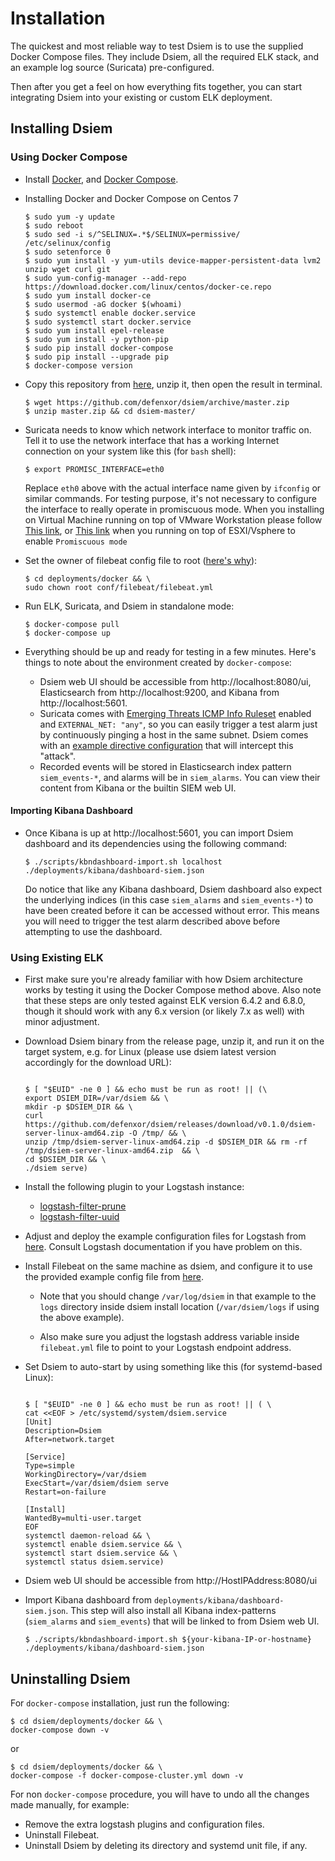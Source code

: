 # Installation
 
The quickest and most reliable way to test Dsiem is to use the supplied Docker Compose files. They include Dsiem, all the required ELK stack, and an example log source (Suricata) pre-configured.

Then after you get a feel on how everything fits together, you can start integrating Dsiem into your existing or custom ELK deployment.

## Installing Dsiem

### Using Docker Compose

* Install [Docker](https://www.docker.com/get-started), and [Docker Compose](https://docs.docker.com/compose/install/).
* Installing Docker and Docker Compose on Centos 7
    ``` 
    $ sudo yum -y update
    $ sudo reboot
    $ sudo sed -i s/^SELINUX=.*$/SELINUX=permissive/ /etc/selinux/config
    $ sudo setenforce 0
    $ sudo yum install -y yum-utils device-mapper-persistent-data lvm2 unzip wget curl git
    $ sudo yum-config-manager --add-repo https://download.docker.com/linux/centos/docker-ce.repo
    $ sudo yum install docker-ce
    $ sudo usermod -aG docker $(whoami)
    $ sudo systemctl enable docker.service
    $ sudo systemctl start docker.service
    $ sudo yum install epel-release
    $ sudo yum install -y python-pip
    $ sudo pip install docker-compose
    $ sudo pip install --upgrade pip
    $ docker-compose version
    ```


* Copy this repository from [here](https://github.com/defenxor/dsiem/archive/master.zip), unzip it, then open the result in terminal.

    ```shell
    $ wget https://github.com/defenxor/dsiem/archive/master.zip
    $ unzip master.zip && cd dsiem-master/
    ```

* Suricata needs to know which network interface to monitor traffic on. Tell it to use the network interface that has a working Internet connection on your system like this (for `bash` shell):

    ```shell
    $ export PROMISC_INTERFACE=eth0
    ```
  
    Replace `eth0` above with the actual interface name given by `ifconfig` or similar commands. For testing purpose, it's not necessary to configure the interface to really operate in promiscuous mode.
    When you installing on Virtual Machine running on top of VMware Workstation please follow [This link](https://isc.sans.edu/forums/diary/Running+Snort+on+VMWare+ESXi/15899/), or [This link](https://kb.vmware.com/s/article/1004099) when you running on top of ESXI/Vsphere to enable `Promiscuous mode`

* Set the owner of filebeat config file to root ([here's why](https://www.elastic.co/guide/en/beats/libbeat/6.4/config-file-permissions.html)):
    ```shell
    $ cd deployments/docker && \
    sudo chown root conf/filebeat/filebeat.yml
    ```

* Run ELK, Suricata, and Dsiem in standalone mode:
  
    ```shell
    $ docker-compose pull
    $ docker-compose up
    ```

* Everything should be up and ready for testing in a few minutes. Here's things to note about the environment created by `docker-compose`:
  
    * Dsiem web UI should be accessible from http://localhost:8080/ui, Elasticsearch from http://localhost:9200, and Kibana from http://localhost:5601.
    * Suricata comes with [Emerging Threats ICMP Info Ruleset](https://rules.emergingthreats.net/open/suricata/rules/emerging-icmp_info.rules) enabled and `EXTERNAL_NET: "any"`, so you can easily trigger a test alarm just by continuously pinging a host in the same subnet. Dsiem comes with an [example directive configuration](https://github.com/defenxor/dsiem/blob/master/configs/directives_dsiem-backend-0_testing1.json) that will intercept this "attack".
    * Recorded events will be stored in Elasticsearch index pattern `siem_events-*`, and alarms will be in `siem_alarms`. You can view their content from Kibana or the builtin SIEM web UI.

#### Importing Kibana Dashboard

* Once Kibana is up at http://localhost:5601, you can import Dsiem dashboard and its dependencies using the following command:

    ```shell
    $ ./scripts/kbndashboard-import.sh localhost ./deployments/kibana/dashboard-siem.json
    ```
  Do notice that like any Kibana dashboard, Dsiem dashboard also expect the underlying indices (in this case `siem_alarms` and `siem_events-*`) to have been created before it can be accessed without error. This means you will need to trigger the test alarm described above before attempting to use the dashboard.
  
### Using Existing ELK

* First make sure you're already familiar with how Dsiem architecture works by testing it using the Docker Compose method above. Also note that these steps are only tested against ELK version 6.4.2 and 6.8.0, though it should work with any 6.x version (or likely 7.x as well) with minor adjustment.

* Download Dsiem binary from the release page, unzip it, and run it on the target system, e.g. for Linux (please use dsiem latest version accordingly for the download URL):

    ```shell

    $ [ "$EUID" -ne 0 ] && echo must be run as root! || (\
    export DSIEM_DIR=/var/dsiem && \
    mkdir -p $DSIEM_DIR && \
    curl https://github.com/defenxor/dsiem/releases/download/v0.1.0/dsiem-server-linux-amd64.zip -O /tmp/ && \
    unzip /tmp/dsiem-server-linux-amd64.zip -d $DSIEM_DIR && rm -rf /tmp/dsiem-server-linux-amd64.zip  && \
    cd $DSIEM_DIR && \
    ./dsiem serve)
    
    ```

* Install the following plugin to your Logstash instance:
    * [logstash-filter-prune](https://www.elastic.co/guide/en/logstash/current/plugins-filters-prune.html)
    * [logstash-filter-uuid](https://www.elastic.co/guide/en/logstash/current/plugins-filters-uuid.html)

* Adjust and deploy the example configuration files for Logstash from [here](https://github.com/defenxor/dsiem/tree/master/deployments/docker/conf/logstash). Consult
  Logstash documentation if you have problem on this.

* Install Filebeat on the same machine as dsiem, and configure it to use the provided example config file from [here](https://github.com/defenxor/dsiem/tree/master/deployments/docker/conf/filebeat).

    * Note that you should change `/var/log/dsiem` in that example to the `logs` directory inside dsiem install location (`/var/dsiem/logs` if using the above example).
  
    * Also make sure you adjust the logstash address variable inside `filebeat.yml` file to point to your Logstash endpoint address.

* Set Dsiem to auto-start by using something like this (for systemd-based Linux):
  
    ```shell

    $ [ "$EUID" -ne 0 ] && echo must be run as root! || ( \
    cat <<EOF > /etc/systemd/system/dsiem.service 
    [Unit]
    Description=Dsiem
    After=network.target

    [Service]
    Type=simple
    WorkingDirectory=/var/dsiem
    ExecStart=/var/dsiem/dsiem serve
    Restart=on-failure

    [Install]
    WantedBy=multi-user.target
    EOF
    systemctl daemon-reload && \
    systemctl enable dsiem.service && \
    systemctl start dsiem.service && \
    systemctl status dsiem.service)
    ```
* Dsiem web UI should be accessible from http://HostIPAddress:8080/ui

* Import Kibana dashboard from `deployments/kibana/dashboard-siem.json`. This step will also install all Kibana index-patterns (`siem_alarms` and `siem_events`) that will be linked to from Dsiem web UI.

    ```shell
    $ ./scripts/kbndashboard-import.sh ${your-kibana-IP-or-hostname} ./deployments/kibana/dashboard-siem.json
    ```

## Uninstalling Dsiem

For `docker-compose` installation, just run the following:

```shell
$ cd dsiem/deployments/docker && \
docker-compose down -v
```
or
```shell
$ cd dsiem/deployments/docker && \
docker-compose -f docker-compose-cluster.yml down -v
```

For non `docker-compose` procedure, you will have to undo all the changes made manually, for example:

* Remove the extra logstash plugins and configuration files.
* Uninstall Filebeat.
* Uninstall Dsiem by deleting its directory and systemd unit file, if any.
